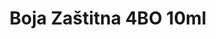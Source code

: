 ---
layout: product
title: "Boja Zaštitna 4BO 10ml"
price: "330" 
desc: "Acrylic Laquer 10mL"
img_path: "/assets/img/RC073.jpg"
brand: "AK "
available: false
special_offer: false
new: false
soon: false
cat: "020000"
subcat: "020200"
subsubcat: "020201"
sifra: "RC073"
---